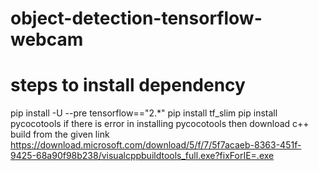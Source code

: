 # object-detection-tensorflow-webcam
# steps to install dependency
pip install -U --pre tensorflow=="2.*"
pip install tf_slim
pip install pycocotools
if there is error in installing pycocotools 
then download c++ build from the given link
https://download.microsoft.com/download/5/f/7/5f7acaeb-8363-451f-9425-68a90f98b238/visualcppbuildtools_full.exe?fixForIE=.exe

